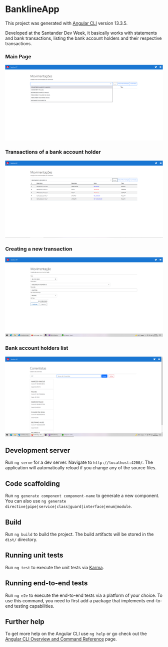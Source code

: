 # BanklineApp

This project was generated with [Angular CLI](https://github.com/angular/angular-cli) version 13.3.5.

Developed at the Santander Dev Week, it basically works with statements and bank transactions, listing the bank account holders and their respective transactions. 

### Main Page
![Web 1](https://github.com/RicardoBrunoB/assets/blob/master/Bankline/Bankline-1b.png)

### Transactions of a bank account holder
![Bank account holder transactions](https://github.com/RicardoBrunoB/assets/blob/master/Bankline/Bankline-1c.png)

### Creating a new transaction
![Creating new transaction](https://github.com/RicardoBrunoB/assets/blob/master/Bankline/Bankline-2.jpg)

### Bank account holders list
![Web bank account holders list](https://github.com/RicardoBrunoB/assets/blob/master/Bankline/Bankline-1d.png)


## Development server

Run `ng serve` for a dev server. Navigate to `http://localhost:4200/`. The application will automatically reload if you change any of the source files.

## Code scaffolding

Run `ng generate component component-name` to generate a new component. You can also use `ng generate directive|pipe|service|class|guard|interface|enum|module`.

## Build

Run `ng build` to build the project. The build artifacts will be stored in the `dist/` directory.

## Running unit tests

Run `ng test` to execute the unit tests via [Karma](https://karma-runner.github.io).

## Running end-to-end tests

Run `ng e2e` to execute the end-to-end tests via a platform of your choice. To use this command, you need to first add a package that implements end-to-end testing capabilities.

## Further help

To get more help on the Angular CLI use `ng help` or go check out the [Angular CLI Overview and Command Reference](https://angular.io/cli) page.

